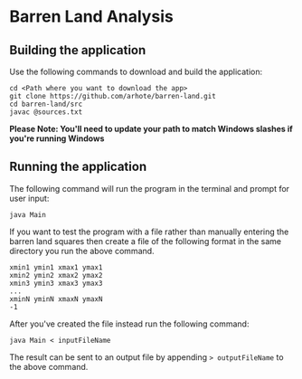 Barren Land Analysis
=====================
## Building the application
Use the following commands to download and build the application:
```
cd <Path where you want to download the app>
git clone https://github.com/arhote/barren-land.git
cd barren-land/src
javac @sources.txt
```
**Please Note: You'll need to update your path to match Windows slashes if you're running Windows**

## Running the application
The following command will run the program in the terminal and prompt for user input:
```
java Main
```
If you want to test the program with a file rather than manually entering the barren land squares then create a file of 
the following format in the same directory you run the above command.
```
xmin1 ymin1 xmax1 ymax1
xmin2 ymin2 xmax2 ymax2
xmin3 ymin3 xmax3 ymax3
...
xminN yminN xmaxN ymaxN
-1
```
After you've created the file instead run the following command:
```
java Main < inputFileName
```
The result can be sent to an output file by appending `> outputFileName` to the above command.
